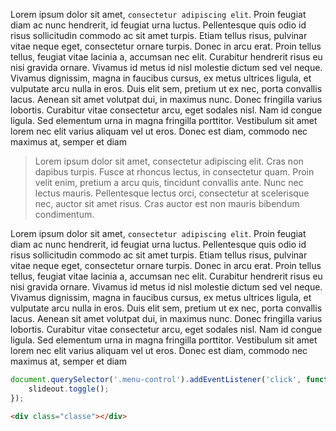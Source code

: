 
Lorem ipsum dolor sit amet, `consectetur adipiscing elit`. Proin feugiat diam ac nunc hendrerit, id feugiat urna luctus. Pellentesque quis odio id risus sollicitudin commodo ac sit amet turpis. Etiam tellus risus, pulvinar vitae neque eget, consectetur ornare turpis. Donec in arcu erat. Proin tellus tellus, feugiat vitae lacinia a, accumsan nec elit. Curabitur hendrerit risus eu nisi gravida ornare. Vivamus id metus id nisl molestie dictum sed vel neque. Vivamus dignissim, magna in faucibus cursus, ex metus ultrices ligula, et vulputate arcu nulla in eros. Duis elit sem, pretium ut ex nec, porta convallis lacus. Aenean sit amet volutpat dui, in maximus nunc. Donec fringilla varius lobortis. Curabitur vitae consectetur arcu, eget sodales nisl. Nam id congue ligula. Sed elementum urna in magna fringilla porttitor. Vestibulum sit amet lorem nec elit varius aliquam vel ut eros. Donec est diam, commodo nec maximus at, semper et diam

> Lorem ipsum dolor sit amet, consectetur adipiscing elit. Cras non dapibus turpis. Fusce at rhoncus lectus, in consectetur quam. Proin velit enim, pretium a arcu quis, tincidunt convallis ante. Nunc nec lectus mauris. Pellentesque lectus orci, consectetur at scelerisque nec, auctor sit amet risus. Cras auctor est non mauris bibendum condimentum.



Lorem ipsum dolor sit amet, `consectetur adipiscing elit`. Proin feugiat diam ac nunc hendrerit, id feugiat urna luctus. Pellentesque quis odio id risus sollicitudin commodo ac sit amet turpis. Etiam tellus risus, pulvinar vitae neque eget, consectetur ornare turpis. Donec in arcu erat. Proin tellus tellus, feugiat vitae lacinia a, accumsan nec elit. Curabitur hendrerit risus eu nisi gravida ornare. Vivamus id metus id nisl molestie dictum sed vel neque. Vivamus dignissim, magna in faucibus cursus, ex metus ultrices ligula, et vulputate arcu nulla in eros. Duis elit sem, pretium ut ex nec, porta convallis lacus. Aenean sit amet volutpat dui, in maximus nunc. Donec fringilla varius lobortis. Curabitur vitae consectetur arcu, eget sodales nisl. Nam id congue ligula. Sed elementum urna in magna fringilla porttitor. Vestibulum sit amet lorem nec elit varius aliquam vel ut eros. Donec est diam, commodo nec maximus at, semper et diam

``` javascript
document.querySelector('.menu-control').addEventListener('click', function() {
	slideout.toggle();
});
```


``` html
<div class="classe"></div>
```